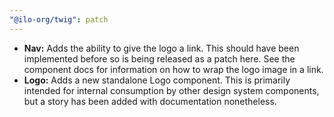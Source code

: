 ```yaml
---
"@ilo-org/twig": patch
---
```


- **Nav:** Adds the ability to give the logo a link. This should have been implemented before so is being released as a patch here. See the component docs for information on how to wrap the logo image in a link.
- **Logo:** Adds a new standalone Logo component. This is primarily intended for internal consumption by other design system components, but a story has been added with documentation nonetheless.
